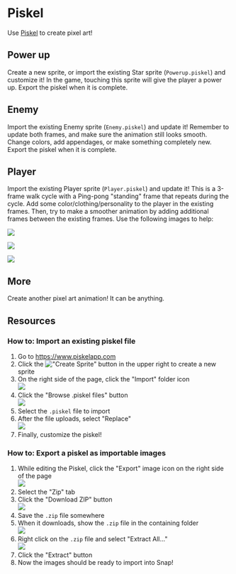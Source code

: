 # Piskel
Use [Piskel](https://www.piskelapp.com) to create pixel art!

## Power up
Create a new sprite, or import the existing Star sprite (`Powerup.piskel`) and customize it! In the game, touching this sprite will give the player a power up. Export the piskel when it is complete.

## Enemy
Import the existing Enemy sprite (`Enemy.piskel`) and update it! Remember to update both frames, and make sure the animation still looks smooth. Change colors, add appendages, or make something completely new. Export the piskel when it is complete.

## Player
Import the existing Player sprite (`Player.piskel`) and update it! This is a 3-frame walk cycle with a Ping-pong "standing" frame that repeats during the cycle. Add some color/clothing/personality to the player in the existing frames. Then, try to make a smoother animation by adding additional frames between the existing frames. Use the following images to help:

![](https://i.imgur.com/2heuTR0.png)  

![](https://i.imgur.com/a9aEUkh.png)  

![](https://i.imgur.com/LsgpbHh.png)

## More
Create another pixel art animation! It can be anything.

## Resources
### How to: Import an existing piskel file
1. Go to https://www.piskelapp.com
1. Click the !["Create Sprite"](https://i.imgur.com/27JkCBy.png) button in the upper right to create a new sprite
1. On the right side of the page, click the "Import" folder icon  
    ![](https://i.imgur.com/nilXVkV.png)
1. Click the "Browse .piskel files" button  
    ![](https://i.imgur.com/6siEH1A.png)
1. Select the `.piskel` file to import
1. After the file uploads, select "Replace"  
    ![](https://i.imgur.com/rR9J9xM.png)  
1. Finally, customize the piskel!

### How to: Export a piskel as importable images
1. While editing the Piskel, click the "Export" image icon on the right side of the page  
    ![](https://i.imgur.com/hRUWJEM.png)
1. Select the "Zip" tab
1. Click the "Download ZIP" button  
    ![](https://i.imgur.com/XwHcqHu.png)
1. Save the `.zip` file somewhere
1. When it downloads, show the `.zip` file in the containing folder  
    ![](https://i.imgur.com/2ibNbIH.png)
1. Right click on the `.zip` file and select "Extract All..."  
    ![](https://i.imgur.com/y7GqozT.png)
1. Click the "Extract" button
1. Now the images should be ready to import into Snap!
